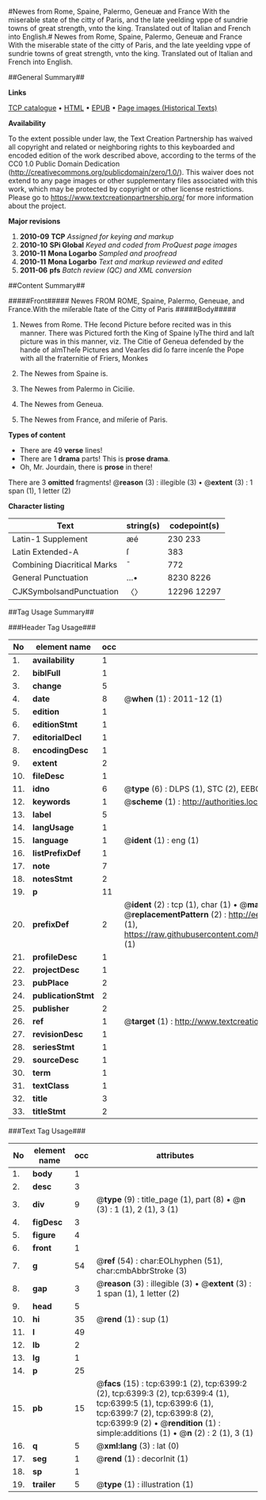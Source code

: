 #Newes from Rome, Spaine, Palermo, Geneuæ and France With the miserable state of the citty of Paris, and the late yeelding vppe of sundrie towns of great strength, vnto the king. Translated out of Italian and French into English.#
Newes from Rome, Spaine, Palermo, Geneuæ and France With the miserable state of the citty of Paris, and the late yeelding vppe of sundrie towns of great strength, vnto the king. Translated out of Italian and French into English.

##General Summary##

**Links**

[TCP catalogue](http://www.ota.ox.ac.uk/tcp/)  • 
[HTML](http://tei.it.ox.ac.uk/tcp/Texts-HTML/free/A11/A11026.html)  • 
[EPUB](http://tei.it.ox.ac.uk/tcp/Texts-EPUB/free/A11/A11026.epub) • 
[Page images (Historical Texts)](https://historicaltexts.jisc.ac.uk/eebo-99841792e)

**Availability**

To the extent possible under law, the Text Creation Partnership has waived all copyright and related or neighboring rights to this keyboarded and encoded edition of the work described above, according to the terms of the CC0 1.0 Public Domain Dedication (http://creativecommons.org/publicdomain/zero/1.0/). This waiver does not extend to any page images or other supplementary files associated with this work, which may be protected by copyright or other license restrictions. Please go to https://www.textcreationpartnership.org/ for more information about the project.

**Major revisions**

1. __2010-09__ __TCP__ *Assigned for keying and markup*
1. __2010-10__ __SPi Global__ *Keyed and coded from ProQuest page images*
1. __2010-11__ __Mona Logarbo__ *Sampled and proofread*
1. __2010-11__ __Mona Logarbo__ *Text and markup reviewed and edited*
1. __2011-06__ __pfs__ *Batch review (QC) and XML conversion*

##Content Summary##

#####Front#####
Newes FROM ROME, Spaine, Palermo, Geneuae, and France.With the miſerable ſtate of the Citty of Paris
#####Body#####

1. Newes from Rome.
THe ſecond Picture before recited was in this manner. There was Pictured forth the King of Spaine lyThe third and laſt picture was in this manner, viz. The Citie of Geneua defended by the hande of almTheſe Pictures and Vearſes did ſo farre incenſe the Pope with all the fraternitie of Friers, Monkes 
1. The Newes from Spaine is.

1. The Newes from Palermo in Cicilie.

1. The Newes from Geneua.

1. The Newes from France, and miſerie of Paris.

**Types of content**

  * There are 49 **verse** lines!
  * There are 1 **drama** parts! This is **prose drama**.
  * Oh, Mr. Jourdain, there is **prose** in there!

There are 3 **omitted** fragments! 
 @__reason__ (3) : illegible (3)  •  @__extent__ (3) : 1 span (1), 1 letter (2)

**Character listing**


|Text|string(s)|codepoint(s)|
|---|---|---|
|Latin-1 Supplement|æé|230 233|
|Latin Extended-A|ſ|383|
|Combining             Diacritical Marks|̄|772|
|General Punctuation|…•|8230 8226|
|CJKSymbolsandPunctuation|〈〉|12296 12297|

##Tag Usage Summary##

###Header Tag Usage###

|No|element name|occ|attributes|
|---|---|---|---|
|1.|__availability__|1||
|2.|__biblFull__|1||
|3.|__change__|5||
|4.|__date__|8| @__when__ (1) : 2011-12 (1)|
|5.|__edition__|1||
|6.|__editionStmt__|1||
|7.|__editorialDecl__|1||
|8.|__encodingDesc__|1||
|9.|__extent__|2||
|10.|__fileDesc__|1||
|11.|__idno__|6| @__type__ (6) : DLPS (1), STC (2), EEBO-CITATION (1), PROQUEST (1), VID (1)|
|12.|__keywords__|1| @__scheme__ (1) : http://authorities.loc.gov/ (1)|
|13.|__label__|5||
|14.|__langUsage__|1||
|15.|__language__|1| @__ident__ (1) : eng (1)|
|16.|__listPrefixDef__|1||
|17.|__note__|7||
|18.|__notesStmt__|2||
|19.|__p__|11||
|20.|__prefixDef__|2| @__ident__ (2) : tcp (1), char (1)  •  @__matchPattern__ (2) : ([0-9\-]+):([0-9IVX]+) (1), (.+) (1)  •  @__replacementPattern__ (2) : http://eebo.chadwyck.com/downloadtiff?vid=$1&page=$2 (1), https://raw.githubusercontent.com/textcreationpartnership/Texts/master/tcpchars.xml#$1 (1)|
|21.|__profileDesc__|1||
|22.|__projectDesc__|1||
|23.|__pubPlace__|2||
|24.|__publicationStmt__|2||
|25.|__publisher__|2||
|26.|__ref__|1| @__target__ (1) : http://www.textcreationpartnership.org/docs/. (1)|
|27.|__revisionDesc__|1||
|28.|__seriesStmt__|1||
|29.|__sourceDesc__|1||
|30.|__term__|1||
|31.|__textClass__|1||
|32.|__title__|3||
|33.|__titleStmt__|2||


###Text Tag Usage###

|No|element name|occ|attributes|
|---|---|---|---|
|1.|__body__|1||
|2.|__desc__|3||
|3.|__div__|9| @__type__ (9) : title_page (1), part (8)  •  @__n__ (3) : 1 (1), 2 (1), 3 (1)|
|4.|__figDesc__|3||
|5.|__figure__|4||
|6.|__front__|1||
|7.|__g__|54| @__ref__ (54) : char:EOLhyphen (51), char:cmbAbbrStroke (3)|
|8.|__gap__|3| @__reason__ (3) : illegible (3)  •  @__extent__ (3) : 1 span (1), 1 letter (2)|
|9.|__head__|5||
|10.|__hi__|35| @__rend__ (1) : sup (1)|
|11.|__l__|49||
|12.|__lb__|2||
|13.|__lg__|1||
|14.|__p__|25||
|15.|__pb__|15| @__facs__ (15) : tcp:6399:1 (2), tcp:6399:2 (2), tcp:6399:3 (2), tcp:6399:4 (1), tcp:6399:5 (1), tcp:6399:6 (1), tcp:6399:7 (2), tcp:6399:8 (2), tcp:6399:9 (2)  •  @__rendition__ (1) : simple:additions (1)  •  @__n__ (2) : 2 (1), 3 (1)|
|16.|__q__|5| @__xml:lang__ (3) : lat (0)|
|17.|__seg__|1| @__rend__ (1) : decorInit (1)|
|18.|__sp__|1||
|19.|__trailer__|5| @__type__ (1) : illustration (1)|
